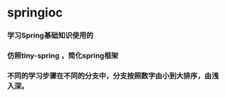 # springioc

### 学习Spring基础知识使用的
### 仿照tiny-spring ，简化spring框架
### 不同的学习步骤在不同的分支中，分支按照数字由小到大排序，由浅入深。

